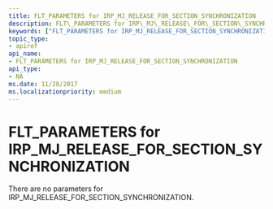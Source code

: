 ```yaml
---
title: FLT_PARAMETERS for IRP_MJ_RELEASE_FOR_SECTION_SYNCHRONIZATION
description: FLT\_PARAMETERS for IRP\_MJ\_RELEASE\_FOR\_SECTION\_SYNCHRONIZATION
keywords: ["FLT_PARAMETERS for IRP_MJ_RELEASE_FOR_SECTION_SYNCHRONIZATION Installable File System Drivers"]
topic_type:
- apiref
api_name:
- FLT_PARAMETERS for IRP_MJ_RELEASE_FOR_SECTION_SYNCHRONIZATION
api_type:
- NA
ms.date: 11/28/2017
ms.localizationpriority: medium
---
```


# FLT\_PARAMETERS for IRP\_MJ\_RELEASE\_FOR\_SECTION\_SYNCHRONIZATION





There are no parameters for IRP\_MJ\_RELEASE\_FOR\_SECTION\_SYNCHRONIZATION.

 

 





